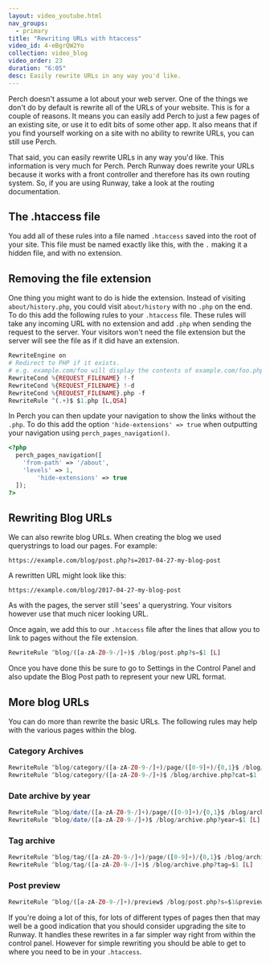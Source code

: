 ```yaml
---
layout: video_youtube.html
nav_groups:
  - primary
title: "Rewriting URLs with htaccess"
video_id: 4-eBgrQW2Yo
collection: video_blog
video_order: 23
duration: "6:05"
desc: Easily rewrite URLs in any way you'd like. 
---
```


Perch doesn't assume a lot about your web server. One of the things we don't do by default is rewrite all of the URLs of your website. This is for a couple of reasons. It means you can easily add Perch to just a few pages of an existing site, or use it to edit bits of some other app. It also means that if you find yourself working on a site with no ability to rewrite URLs, you can still use Perch.

That said, you can easily rewrite URLs in any way you'd like. This information is very much for Perch. Perch Runway does rewrite your URLs because it works with a front controller and therefore has its own routing system. So, if you are using Runway, take a look at the routing documentation.

## The .htaccess file

You add all of these rules into a file named `.htaccess` saved into the root of your site. This file must be named exactly like this, with the `.` making it a hidden file, and with no extension.

## Removing the file extension

One thing you might want to do is hide the extension. Instead of visiting `about/history.php`, you could visit `about/history` with no `.php` on the end. To do this add the following rules to your `.htaccess` file. These rules will take any incoming URL with no extension and add `.php` when sending the request to the server. Your visitors won't need the file extension but the server will see the file as if it did have an extension.

```php
RewriteEngine on
# Redirect to PHP if it exists.
# e.g. example.com/foo will display the contents of example.com/foo.php
RewriteCond %{REQUEST_FILENAME} !-f
RewriteCond %{REQUEST_FILENAME} !-d
RewriteCond %{REQUEST_FILENAME}.php -f 
RewriteRule ^(.+)$ $1.php [L,QSA]
```

In Perch you can then update your navigation to show the links without the `.php`. To do this add the option `'hide-extensions' => true` when outputting your navigation using `perch_pages_navigation()`.

```php
<?php 
  perch_pages_navigation([
    'from-path' => '/about',
    'levels' => 1,
		'hide-extensions' => true
  ]);
?>
```

## Rewriting Blog URLs

We can also rewrite blog URLs. When creating the blog we used querystrings to load our pages. For example:

`https://example.com/blog/post.php?s=2017-04-27-my-blog-post`

A rewritten URL might look like this:

`https://example.com/blog/2017-04-27-my-blog-post`

As with the pages, the server still 'sees' a querystring. Your visitors however use that much nicer looking URL.

Once again, we add this to our `.htaccess` file after the lines that allow you to link to pages without the file extension.

```php
RewriteRule ^blog/([a-zA-Z0-9-/]+)$ /blog/post.php?s=$1 [L]
```

Once you have done this be sure to go to Settings in the Control Panel and also update the Blog Post path to represent your new URL format.

## More blog URLs

You can do more than rewrite the basic URLs. The following rules may help with the various pages within the blog.

### Category Archives

```php
RewriteRule ^blog/category/([a-zA-Z0-9-/]+)/page/([0-9]+)/{0,1}$ /blog/archive.php?cat=$1&page=$2 [L]
RewriteRule ^blog/category/([a-zA-Z0-9-/]+)$ /blog/archive.php?cat=$1 [L]
```

### Date archive by year

```php
RewriteRule ^blog/date/([a-zA-Z0-9-/]+)/page/([0-9]+)/{0,1}$ /blog/archive.php?year=$1&page=$2 [L]
RewriteRule ^blog/date/([a-zA-Z0-9-/]+)$ /blog/archive.php?year=$1 [L]
```

### Tag archive

```php
RewriteRule ^blog/tag/([a-zA-Z0-9-/]+)/page/([0-9]+)/{0,1}$ /blog/archive.php?tag=$1&page=$2 [L]
RewriteRule ^blog/tag/([a-zA-Z0-9-/]+)$ /blog/archive.php?tag=$1 [L] 
```

### Post preview

```php
RewriteRule ^blog/([a-zA-Z0-9-/]+)/preview$ /blog/post.php?s=$1&preview=all [L]
```

If you're doing a lot of this, for lots of different types of pages then that may well be a good indication that you should consider upgrading the site to Runway. It handles these rewrites in a far simpler way right from within the control panel. However for simple rewriting you should be able to get to where you need to be in your `.htaccess`.

